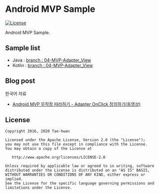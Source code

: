 # Android MVP Sample

[![License](https://img.shields.io/hexpm/l/plug.svg)]()

Android MVP Sample.

## Sample list

- Java : [branch : 04-MVP-Adapter_View](https://github.com/taehwandev/AndroidMVPSample/tree/04-MVP-Adapter_View/app_java)
- Kotlin : [branch : 04-MVP-Adapter_View](https://github.com/taehwandev/AndroidMVPSample/tree/04-MVP-Adapter_View/app_kotlin)

## Blog post

한국어 자료
- [Android MVP 무작정 따라하기 - Adapter OnClick 정의하기(동영상)](http://thdev.tech/androiddev/2016/12/29/Android-MVP-Four-Three.html)

## License

```
Copyright 2016, 2020 Tae-hwan

Licensed under the Apache License, Version 2.0 (the "License");
you may not use this file except in compliance with the License.
You may obtain a copy of the License at

   http://www.apache.org/licenses/LICENSE-2.0

Unless required by applicable law or agreed to in writing, software
distributed under the License is distributed on an "AS IS" BASIS,
WITHOUT WARRANTIES OR CONDITIONS OF ANY KIND, either express or implied.
See the License for the specific language governing permissions and
limitations under the License.
```
